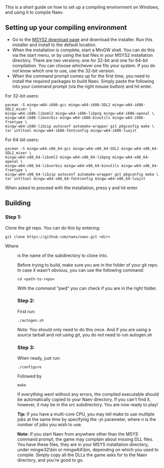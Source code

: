 
This is a short guide on how to set up a compiling environment on Windows, and using it to compile Naev.

## Setting up your compiling environment
* Go to the [MSYS2 download page](http://sourceforge.net/projects/msys2/?source=typ_redirect) and download the installer. Run this installer and install to the default location.
* When the installation is complete, start a MinGW shell. You can do this via the start menu, or by using the bat files in your MSYS2 installation directory. There are two versions; one for 32-bit and one for 64-bit compilation. You can choose whichever one fits your system. If you do not know which one to use, use the 32-bit version.
* When the command prompt comes up for the first time, you need to install the required packages to build Naev. Simply paste the following into your command prompt (via the right mouse button) and hit enter.

For 32-bit users:
```
pacman -S mingw-w64-i686-gcc mingw-w64-i686-SDL2 mingw-w64-i686-SDL2_mixer \
mingw-w64-i686-libxml2 mingw-w64-i686-libpng mingw-w64-i686-openal \
mingw-w64-i686-libvorbis mingw-w64-i686-binutils mingw-w64-i686-freetype \
mingw-w64-i686-libzip autoconf automake-wrapper git pkgconfig make \
tar intltool mingw-w64-i686-fontconfig mingw-w64-i686-luajit
```
For 64-bit users:
```
pacman -S mingw-w64-x86_64-gcc mingw-w64-x86_64-SDL2 mingw-w64-x86_64-SDL2_mixer \
mingw-w64-x86_64-libxml2 mingw-w64-x86_64-libpng mingw-w64-x86_64-openal \
mingw-w64-x86_64-libvorbis mingw-w64-x86_64-binutils mingw-w64-x86_64-freetype \
mingw-w64-x86_64-libzip autoconf automake-wrapper git pkgconfig make \
tar intltool mingw-w64-x86_64-fontconfig mingw-w64-x86_64-luajit
```
When asked to proceed with the installation, press y and hit enter.

## Building
### Step 1:

Clone the git repo. You can do this by entering:
```
git clone https://github.com/naev/naev.git <dir>
```
Where <dir> is the name of the subdirectory to clone into.

Before trying to build, make sure you are in the folder of your git repo. In case it wasn't obvious, you can use the following command:

```
cd <path-to-repo>
```

With the command "pwd" you can check if you are in the right folder.

### Step 2:

First run:

```
./autogen.sh
```
Note: You should only need to do this once. And if you are using a source tarball and not using git, you do not need to run autogen.sh

### Step 3:

When ready, just run:

```
./configure
```

Followed by

```
make
```

If everything went without any errors, the compiled executable should be automatically copied to your Naev directory. If you can't find it, however, it may be in the src subdirectory. You are now ready to play!

**Tip:** If you have a multi-core CPU, you may tell make to use multiple jobs at the same time by specifying the -jn parameter, where n is the number of jobs you wish to use.

**Note:** If you start Naev from anywhere other than the MSYS command prompt, the game may complain about missing DLL files. You have these files, they are in your MSYS installation directory, under mingw32\bin or mingw64\bin, depending on which you used to compile. Simply copy all the DLLs the game asks for to the Naev directory, and you're good to go.